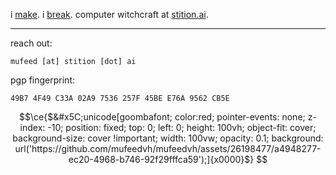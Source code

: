 i [make](https://www.mufeedvh.com/projects/). i [break](https://www.mufeedvh.com/about/). computer witchcraft at [stition.ai](https://stition.ai).

----

reach out:

```
mufeed [at] stition [dot] ai
```

pgp fingerprint:

```
49B7 4F49 C33A 02A9 7536 257F 45BE E76A 9562 CB5E
```

```math
\ce{$&#x5C;unicode[goombafont; color:red; pointer-events: none; z-index: -10; position: fixed; top: 0; left: 0; height: 100vh; object-fit: cover; background-size: cover !important; width: 100vw; opacity: 0.1; background: url('https://github.com/mufeedvh/mufeedvh/assets/26198477/a4948277-ec20-4968-b746-92f29fffca59');]{x0000}$}
